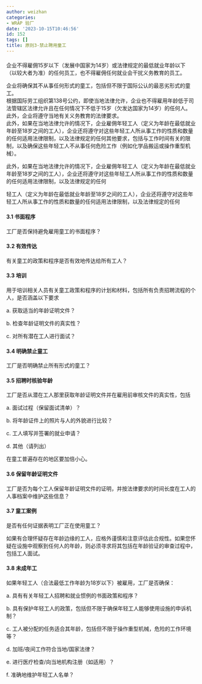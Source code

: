 ```yaml
---
author: weizhan
categories:
- WRAP 验厂
date: '2023-10-15T10:46:56'
id: 152
tags: []
title: 原则3-禁止聘用童工
---
```


####
企业不得雇佣15岁以下（发展中国家为14岁）或法律规定的最低就业年龄以下（以较大者为准）的任何员工，也不得雇佣任何就业会干扰义务教育的员工。[​](http://localhost:3000/wrap/Wrap%E6%A0%87%E5%87%86%E6%9D%A1%E6%AC%BE/%E5%8E%9F%E5%88%993-%E7%A6%81%E6%AD%A2%E8%81%98%E7%94%A8%E7%AB%A5%E5%B7%A5#%E4%BC%81%E4%B8%9A%E4%B8%8D%E5%BE%97%E9%9B%87%E4%BD%A315%E5%B2%81%E4%BB%A5%E4%B8%8B%E5%8F%91%E5%B1%95%E4%B8%AD%E5%9B%BD%E5%AE%B6%E4%B8%BA14%E5%B2%81%E6%88%96%E6%B3%95%E5%BE%8B%E8%A7%84%E5%AE%9A%E7%9A%84%E6%9C%80%E4%BD%8E%E5%B0%B1%E4%B8%9A%E5%B9%B4%E9%BE%84%E4%BB%A5%E4%B8%8B%E4%BB%A5%E8%BE%83%E5%A4%A7%E8%80%85%E4%B8%BA%E5%87%86%E7%9A%84%E4%BB%BB%E4%BD%95%E5%91%98%E5%B7%A5%E4%B9%9F%E4%B8%8D%E5%BE%97%E9%9B%87%E4%BD%A3%E4%BB%BB%E4%BD%95%E5%B0%B1%E4%B8%9A%E4%BC%9A%E5%B9%B2%E6%89%B0%E4%B9%89%E5%8A%A1%E6%95%99%E8%82%B2%E7%9A%84%E5%91%98%E5%B7%A5)

企业将确保其不从事任何形式的童工，包括但不限于国际公认的最恶劣形式的童工。  
根据国际劳工组织第138号公约，即使当地法律允许，企业也不得雇用年龄低于司法管辖区法律允许且在任何情况下不低于15岁（欠发达国家为14岁）的任何人。  
此外，企业将遵守当地有关义务教育的法律要求。  
此外，如果在当地法律允许的情况下，企业雇佣年轻工人（定义为年龄在最低就业年龄至18岁之间的工人），企业还将遵守对这些年轻工人所从事工作的性质和数量的任何适用法律限制，以及法律规定的任何其他要求，包括与工作时间有关的限制，以及确保这些年轻工人不从事任何危险工作（例如化学品搬运或操作重型机械）。

此外，如果在当地法律允许的情况下，企业雇佣年轻工人（定义为年龄在最低就业年龄至18岁之间的工人），企业还将遵守对这些年轻工人所从事工作的性质和数量的任何适用法律限制，以及法律规定的任何

轻工人（定义为年龄在最低就业年龄至18岁之间的工人），企业还将遵守对这些年轻工人所从事工作的性质和数量的任何适用法律限制，以及法律规定的任何

#### 3.1 书面程序

工厂是否保持避免雇用童工的书面程序？

#### 3.2 有效传达

有关童工的政策和程序是否有效地传达给所有工人？

#### 3.3 培训

用于培训相关人员有关童工政策和程序的计划和材料，包括所有负责招聘流程的个人，是否涵盖以下要求

a. 获取适当的年龄证明文件？

b. 检查年龄证明文件的真实性？

c. 对所有潜在工人进行面试？

#### 3.4 明确禁止童工

工厂是否明确禁止所有形式的童工？

#### 3.5 招聘时核验年龄

工厂是否从潜在工人那里获取年龄证明文件并在雇用前审核文件的真实性，包括

a. 面试过程（保留面试清单）？

b. 将年龄证件上的照片与人的外貌进行比较？

c. 工人填写并签署的就业申请？

d. 其他（请列出）

在童工普遍存在的地区要加倍小心。

#### 3.6 保留年龄证明文件

工厂是否为每个工人保留年龄证明文件的证明，并按法律要求的时间长度在工人的人事档案中维护这些信息？

#### 3.7 童工案例

是否有任何证据表明工厂正在使用童工？

如果有合理怀疑存在年龄边缘的工人，应格外谨慎和注意评估此合规性。如果您怀疑在设施中观察到任何人的年龄，则必须寻求将其包括在年龄验证的审查过程中，包括工人面试。

#### 3.8 未成年工

如果年轻工人（合法最低工作年龄为18岁以下）被雇用，工厂是否确保：

a. 具有有关年轻工人招聘和就业惯例的书面政策和程序？

b. 具有保护年轻工人的政策，包括但不限于确保年轻工人能够使用设施的申诉机制？

c. 工人被分配的任务适合其年龄，包括但不限于操作重型机械，危险的工作环境等？

d. 加班/夜间工作符合当地/国家法律？

e. 进行医疗检查/向当地机构注册（如适用）？

f. 准确地维护年轻工人名单？

